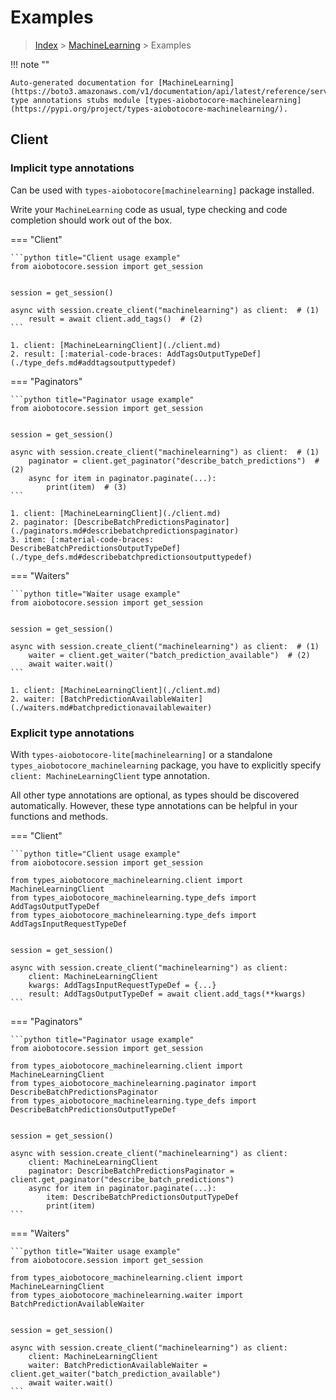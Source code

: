 # Examples

> [Index](../README.md) > [MachineLearning](./README.md) > Examples

!!! note ""

    Auto-generated documentation for [MachineLearning](https://boto3.amazonaws.com/v1/documentation/api/latest/reference/services/machinelearning.html#MachineLearning)
    type annotations stubs module [types-aiobotocore-machinelearning](https://pypi.org/project/types-aiobotocore-machinelearning/).

## Client

### Implicit type annotations

Can be used with `types-aiobotocore[machinelearning]` package installed.

Write your `MachineLearning` code as usual,
type checking and code completion should work out of the box.



=== "Client"

    ```python title="Client usage example"
    from aiobotocore.session import get_session


    session = get_session()

    async with session.create_client("machinelearning") as client:  # (1)
        result = await client.add_tags()  # (2)
    ```

    1. client: [MachineLearningClient](./client.md)
    2. result: [:material-code-braces: AddTagsOutputTypeDef](./type_defs.md#addtagsoutputtypedef) 



=== "Paginators"

    ```python title="Paginator usage example"
    from aiobotocore.session import get_session


    session = get_session()

    async with session.create_client("machinelearning") as client:  # (1)
        paginator = client.get_paginator("describe_batch_predictions")  # (2)
        async for item in paginator.paginate(...):
            print(item)  # (3)
    ```

    1. client: [MachineLearningClient](./client.md)
    2. paginator: [DescribeBatchPredictionsPaginator](./paginators.md#describebatchpredictionspaginator)
    3. item: [:material-code-braces: DescribeBatchPredictionsOutputTypeDef](./type_defs.md#describebatchpredictionsoutputtypedef) 



=== "Waiters"

    ```python title="Waiter usage example"
    from aiobotocore.session import get_session


    session = get_session()

    async with session.create_client("machinelearning") as client:  # (1)
        waiter = client.get_waiter("batch_prediction_available")  # (2)
        await waiter.wait()
    ```

    1. client: [MachineLearningClient](./client.md)
    2. waiter: [BatchPredictionAvailableWaiter](./waiters.md#batchpredictionavailablewaiter)


### Explicit type annotations

With `types-aiobotocore-lite[machinelearning]`
or a standalone `types_aiobotocore_machinelearning` package, you have to explicitly specify
`client: MachineLearningClient` type annotation.

All other type annotations are optional, as types should be discovered automatically.
However, these type annotations can be helpful in your functions and methods.


=== "Client"

    ```python title="Client usage example"
    from aiobotocore.session import get_session

    from types_aiobotocore_machinelearning.client import MachineLearningClient
    from types_aiobotocore_machinelearning.type_defs import AddTagsOutputTypeDef
    from types_aiobotocore_machinelearning.type_defs import AddTagsInputRequestTypeDef


    session = get_session()

    async with session.create_client("machinelearning") as client:
        client: MachineLearningClient
        kwargs: AddTagsInputRequestTypeDef = {...}
        result: AddTagsOutputTypeDef = await client.add_tags(**kwargs)
    ```



=== "Paginators"

    ```python title="Paginator usage example"
    from aiobotocore.session import get_session

    from types_aiobotocore_machinelearning.client import MachineLearningClient
    from types_aiobotocore_machinelearning.paginator import DescribeBatchPredictionsPaginator
    from types_aiobotocore_machinelearning.type_defs import DescribeBatchPredictionsOutputTypeDef


    session = get_session()

    async with session.create_client("machinelearning") as client:
        client: MachineLearningClient
        paginator: DescribeBatchPredictionsPaginator = client.get_paginator("describe_batch_predictions")
        async for item in paginator.paginate(...):
            item: DescribeBatchPredictionsOutputTypeDef
            print(item)
    ```



=== "Waiters"

    ```python title="Waiter usage example"
    from aiobotocore.session import get_session

    from types_aiobotocore_machinelearning.client import MachineLearningClient
    from types_aiobotocore_machinelearning.waiter import BatchPredictionAvailableWaiter


    session = get_session()

    async with session.create_client("machinelearning") as client:
        client: MachineLearningClient
        waiter: BatchPredictionAvailableWaiter = client.get_waiter("batch_prediction_available")
        await waiter.wait()
    ```
